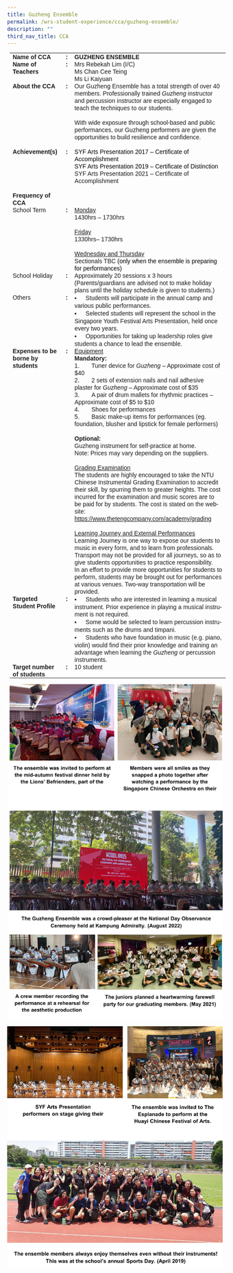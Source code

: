 ```yaml
---
title: Guzheng Ensemble
permalink: /wrs-student-experience/cca/guzheng-ensemble/
description: ""
third_nav_title: CCA
---
```

<table style="margin-left:4.25pt;border-collapse:collapse;mso-table-layout-alt:fixed;
 mso-padding-alt:0in 5.4pt 0in 5.4pt" width="594" cellpadding="0" cellspacing="0" border="0" class="MsoNormalTable"><tbody><tr style="mso-yfti-irow:0;mso-yfti-firstrow:yes"><td style="width:94.5pt;padding:0in 5.4pt 0in 5.4pt" valign="top" width="126"><p style="margin:0in;text-indent:-.1pt;line-height:normal" class="MsoNormal"><b style="mso-bidi-font-weight:normal"><span style="font-family:&quot;Arial&quot;,sans-serif;
  mso-fareast-font-family:Arial" lang="EN-SG">Name of CCA</span></b><span style="font-family:&quot;Arial&quot;,sans-serif;mso-fareast-font-family:Arial" lang="EN-SG"></span></p></td><td style="width:13.5pt;padding:0in 5.4pt 0in 5.4pt" valign="top" width="18"><p style="margin:0in;text-align:center;
  text-indent:-.1pt;line-height:normal" align="center" class="MsoNormal"><b style="mso-bidi-font-weight:normal"><span style="font-family:&quot;Arial&quot;,sans-serif;mso-fareast-font-family:
  Arial" lang="EN-SG">:</span></b><span style="font-family:&quot;Arial&quot;,sans-serif;
  mso-fareast-font-family:Arial" lang="EN-SG"></span></p></td><td style="width:337.5pt;padding:0in 5.4pt 0in 5.4pt" valign="top" width="450"><p style="margin:0in;text-indent:-.1pt;line-height:normal" class="MsoNormal"><b style="mso-bidi-font-weight:normal"><span style="font-family:&quot;Arial&quot;,sans-serif;
  mso-fareast-font-family:Arial" lang="EN-SG">GUZHENG ENSEMBLE</span></b><span style="font-family:&quot;Arial&quot;,sans-serif;mso-fareast-font-family:Arial" lang="EN-SG"></span></p></td></tr><tr style="mso-yfti-irow:1"><td style="width:94.5pt;padding:0in 5.4pt 0in 5.4pt" valign="top" width="126"><p style="margin:0in;text-indent:-.1pt;line-height:normal" class="MsoNormal"><b style="mso-bidi-font-weight:normal"><span style="font-family:&quot;Arial&quot;,sans-serif;
  mso-fareast-font-family:Arial" lang="EN-SG">Name of Teachers</span></b><span style="font-family:&quot;Arial&quot;,sans-serif;mso-fareast-font-family:Arial" lang="EN-SG"></span></p></td><td style="width:13.5pt;padding:0in 5.4pt 0in 5.4pt" valign="top" width="18"><p style="margin:0in;text-align:center;
  text-indent:-.1pt;line-height:normal" align="center" class="MsoNormal"><b style="mso-bidi-font-weight:normal"><span style="font-family:&quot;Arial&quot;,sans-serif;mso-fareast-font-family:
  Arial" lang="EN-SG">:</span></b><span style="font-family:&quot;Arial&quot;,sans-serif;
  mso-fareast-font-family:Arial" lang="EN-SG"></span></p></td><td style="width:337.5pt;padding:0in 5.4pt 0in 5.4pt" valign="top" width="450"><p style="margin:0in;text-indent:-.1pt;line-height:normal" class="MsoNormal"><span style="font-family:&quot;Arial&quot;,sans-serif;mso-fareast-font-family:
  Arial" lang="EN-SG">Mrs Rebekah Lim (I/C)</span></p><p style="margin:0in;text-indent:-.1pt;line-height:normal" class="MsoNormal"><span style="font-family:&quot;Arial&quot;,sans-serif;mso-fareast-font-family:
  Arial" lang="EN-SG">Ms Chan Cee Teing</span></p><p style="margin:0in;text-indent:-.1pt;line-height:normal" class="MsoNormal"><span style="font-family:&quot;Arial&quot;,sans-serif;mso-fareast-font-family:
  Arial" lang="EN-SG">Ms Li Kaiyuan</span></p></td></tr><tr style="mso-yfti-irow:2"><td style="width:94.5pt;padding:0in 5.4pt 0in 5.4pt" valign="top" width="126"><p style="margin:0in;text-indent:-.1pt;line-height:normal" class="MsoNormal"><b style="mso-bidi-font-weight:normal"><span style="font-family:&quot;Arial&quot;,sans-serif;
  mso-fareast-font-family:Arial" lang="EN-SG">About the CCA</span></b><span style="font-family:&quot;Arial&quot;,sans-serif;mso-fareast-font-family:Arial" lang="EN-SG"></span></p></td><td style="width:13.5pt;padding:0in 5.4pt 0in 5.4pt" valign="top" width="18"><p style="margin:0in;text-align:center;
  text-indent:-.1pt;line-height:normal" align="center" class="MsoNormal"><b style="mso-bidi-font-weight:normal"><span style="font-family:&quot;Arial&quot;,sans-serif;mso-fareast-font-family:
  Arial" lang="EN-SG">:</span></b><span style="font-family:&quot;Arial&quot;,sans-serif;
  mso-fareast-font-family:Arial" lang="EN-SG"></span></p></td><td style="width:337.5pt;padding:0in 5.4pt 0in 5.4pt" valign="top" width="450"><p style="margin:0in;text-indent:-.1pt;line-height:normal" class="MsoNormal"><span style="font-family:&quot;Arial&quot;,sans-serif;mso-fareast-font-family:
  Arial" lang="EN-SG">Our Guzheng Ensemble has a total strength of over 40 members. Professionally trained <i style="mso-bidi-font-style:normal">Guzheng</i> instructor and percussion instructor are especially engaged to teach the techniques to our students.</span></p><p style="margin:0in;text-indent:-.1pt;line-height:normal" class="MsoNormal"><span style="font-family:&quot;Arial&quot;,sans-serif;mso-fareast-font-family:
  Arial" lang="EN-SG">&nbsp;</span></p><p style="margin:0in;text-indent:-.1pt;line-height:normal" class="MsoNormal"><span style="font-family:&quot;Arial&quot;,sans-serif;mso-fareast-font-family:
  Arial" lang="EN-SG">With wide exposure through school-based and public performances, our Guzheng performers are given the opportunities to build resilience and confidence.</span></p><p style="margin:0in;text-indent:-.1pt;line-height:normal" class="MsoNormal"><span style="font-family:&quot;Arial&quot;,sans-serif;mso-fareast-font-family:
  Arial" lang="EN-SG">&nbsp;</span></p></td></tr><tr style="mso-yfti-irow:3"><td style="width:94.5pt;padding:0in 5.4pt 0in 5.4pt" valign="top" width="126"><p style="margin:0in;text-indent:-.1pt;line-height:normal" class="MsoNormal"><b style="mso-bidi-font-weight:normal"><span style="font-family:&quot;Arial&quot;,sans-serif;
  mso-fareast-font-family:Arial" lang="EN-SG">Achievement(s)</span></b><span style="font-family:&quot;Arial&quot;,sans-serif;mso-fareast-font-family:Arial" lang="EN-SG"></span></p></td><td style="width:13.5pt;padding:0in 5.4pt 0in 5.4pt" valign="top" width="18"><p style="margin:0in;text-align:center;
  text-indent:-.1pt;line-height:normal" align="center" class="MsoNormal"><b style="mso-bidi-font-weight:normal"><span style="font-family:&quot;Arial&quot;,sans-serif;mso-fareast-font-family:
  Arial" lang="EN-SG">:</span></b><span style="font-family:&quot;Arial&quot;,sans-serif;
  mso-fareast-font-family:Arial" lang="EN-SG"></span></p></td><td style="width:337.5pt;padding:0in 5.4pt 0in 5.4pt" valign="top" width="450"><p style="margin:0in;text-indent:-.1pt;line-height:normal;
  border:none;mso-padding-alt:31.0pt 31.0pt 31.0pt 31.0pt;mso-border-shadow:
  yes" class="MsoNormal"><span style="font-family:&quot;Arial&quot;,sans-serif;mso-fareast-font-family:
  Arial;color:black" lang="EN-SG">SYF Arts Presentation 2017 – Certificate of Accomplishment</span></p><p style="margin:0in;text-indent:-.1pt;line-height:normal;
  border:none;mso-padding-alt:31.0pt 31.0pt 31.0pt 31.0pt;mso-border-shadow:
  yes" class="MsoNormal"><span style="font-family:&quot;Arial&quot;,sans-serif;mso-fareast-font-family:
  Arial;color:black" lang="EN-SG">SYF Arts Presentation 2019 – Certificate of Distinction</span></p><p style="margin:0in;text-indent:-.1pt;line-height:normal;
  border:none;mso-padding-alt:31.0pt 31.0pt 31.0pt 31.0pt;mso-border-shadow:
  yes" class="MsoNormal"><span style="font-family:&quot;Arial&quot;,sans-serif;mso-fareast-font-family:
  Arial" lang="EN-SG">SYF Arts Presentation 2021 – Certificate of Accomplishment</span></p><p style="margin:0in;text-indent:-.1pt;line-height:normal;
  border:none;mso-padding-alt:31.0pt 31.0pt 31.0pt 31.0pt;mso-border-shadow:
  yes" class="MsoNormal"><span style="font-family:&quot;Arial&quot;,sans-serif;mso-fareast-font-family:
  Arial;color:black" lang="EN-SG">&nbsp;</span></p></td></tr><tr style="mso-yfti-irow:4"><td style="width:94.5pt;padding:0in 5.4pt 0in 5.4pt" valign="top" width="126"><p style="margin:0in;text-indent:-.1pt;line-height:normal" class="MsoNormal"><b style="mso-bidi-font-weight:normal"><span style="font-family:&quot;Arial&quot;,sans-serif;
  mso-fareast-font-family:Arial" lang="EN-SG">Frequency of CCA</span></b><span style="font-family:&quot;Arial&quot;,sans-serif;mso-fareast-font-family:Arial" lang="EN-SG"></span></p></td><td style="width:13.5pt;padding:0in 5.4pt 0in 5.4pt" valign="top" width="18"><p style="margin:0in;text-align:center;
  text-indent:-.1pt;line-height:normal" align="center" class="MsoNormal"><span style="font-family:
  &quot;Arial&quot;,sans-serif;mso-fareast-font-family:Arial" lang="EN-SG">&nbsp;</span></p></td><td style="width:337.5pt;padding:0in 5.4pt 0in 5.4pt" valign="top" width="450"><p style="margin:0in;text-indent:-.1pt;line-height:normal" class="MsoNormal"><span style="font-family:&quot;Arial&quot;,sans-serif;mso-fareast-font-family:
  Arial" lang="EN-SG">&nbsp;</span></p></td></tr><tr style="mso-yfti-irow:5"><td style="width:94.5pt;padding:0in 5.4pt 0in 5.4pt" valign="top" width="126"><p style="margin:0in;text-indent:-.1pt;line-height:normal" class="MsoNormal"><span style="font-family:&quot;Arial&quot;,sans-serif;mso-fareast-font-family:
  Arial" lang="EN-SG">School Term</span></p></td><td style="width:13.5pt;padding:0in 5.4pt 0in 5.4pt" valign="top" width="18"><p style="margin:0in;text-align:center;
  text-indent:-.1pt;line-height:normal" align="center" class="MsoNormal"><b style="mso-bidi-font-weight:normal"><span style="font-family:&quot;Arial&quot;,sans-serif;mso-fareast-font-family:
  Arial" lang="EN-SG">:</span></b><span style="font-family:&quot;Arial&quot;,sans-serif;
  mso-fareast-font-family:Arial" lang="EN-SG"></span></p></td><td style="width:337.5pt;padding:0in 5.4pt 0in 5.4pt" valign="top" width="450"><p style="margin:0in;text-indent:-.1pt;line-height:normal" class="MsoNormal"><u><span style="font-family:&quot;Arial&quot;,sans-serif;mso-fareast-font-family:
  Arial" lang="EN-SG">Monday</span></u></p><p style="margin:0in;text-indent:-.1pt;line-height:normal" class="MsoNormal"><span style="font-family:&quot;Arial&quot;,sans-serif;mso-fareast-font-family:
  Arial" lang="EN-SG">1430hrs – 1730hrs</span></p><p style="margin:0in;text-indent:-.1pt;line-height:normal" class="MsoNormal"><span style="font-family:&quot;Arial&quot;,sans-serif;mso-fareast-font-family:
  Arial" lang="EN-SG">&nbsp;</span></p><p style="margin:0in;text-indent:-.1pt;line-height:normal" class="MsoNormal"><u><span style="font-family:&quot;Arial&quot;,sans-serif;mso-fareast-font-family:
  Arial" lang="EN-SG">Friday</span></u></p><p style="margin:0in;text-indent:-.1pt;line-height:normal" class="MsoNormal"><span style="font-family:&quot;Arial&quot;,sans-serif;mso-fareast-font-family:
  Arial" lang="EN-SG">1330hrs– 1730hrs</span></p><p style="margin:0in;text-indent:-.1pt;line-height:normal" class="MsoNormal"><span style="font-family:&quot;Arial&quot;,sans-serif;mso-fareast-font-family:
  Arial" lang="EN-SG">&nbsp;</span></p><p style="margin:0in;text-indent:-.1pt;line-height:normal" class="MsoNormal"><u><span style="font-family:&quot;Arial&quot;,sans-serif;mso-fareast-font-family:
  Arial" lang="EN-SG">Wednesday and Thursday</span></u></p><p style="margin:0in;text-indent:-.1pt;line-height:normal" class="MsoNormal"><span style="font-family:&quot;Arial&quot;,sans-serif;mso-fareast-font-family:
  Arial" lang="EN-SG">Sectionals TBC <span style="color:black">(only when the ensemble is preparing for performances)</span></span></p></td></tr><tr style="mso-yfti-irow:6"><td style="width:94.5pt;padding:0in 5.4pt 0in 5.4pt" valign="top" width="126"><p style="margin:0in;text-indent:-.1pt;line-height:normal" class="MsoNormal"><span style="font-family:&quot;Arial&quot;,sans-serif;mso-fareast-font-family:
  Arial" lang="EN-SG">School Holiday</span></p></td><td style="width:13.5pt;padding:0in 5.4pt 0in 5.4pt" valign="top" width="18"><p style="margin:0in;text-align:center;
  text-indent:-.1pt;line-height:normal" align="center" class="MsoNormal"><b style="mso-bidi-font-weight:normal"><span style="font-family:&quot;Arial&quot;,sans-serif;mso-fareast-font-family:
  Arial" lang="EN-SG">:</span></b><span style="font-family:&quot;Arial&quot;,sans-serif;
  mso-fareast-font-family:Arial" lang="EN-SG"></span></p></td><td style="width:337.5pt;padding:0in 5.4pt 0in 5.4pt" valign="top" width="450"><p style="margin:0in;text-indent:-.1pt;line-height:normal" class="MsoNormal"><span style="font-family:&quot;Arial&quot;,sans-serif;mso-fareast-font-family:
  Arial" lang="EN-SG">Approximately 20 sessions x 3 hours</span></p><p style="margin:0in;text-indent:-.1pt;line-height:normal" class="MsoNormal"><span style="font-family:&quot;Arial&quot;,sans-serif;mso-fareast-font-family:
  Arial" lang="EN-SG">(Parents/guardians are advised not to make holiday plans until the holiday schedule is given to students.)<span style="color:red"></span></span></p></td></tr><tr style="mso-yfti-irow:7"><td style="width:94.5pt;padding:0in 5.4pt 0in 5.4pt" valign="top" width="126"><p style="margin:0in;text-indent:-.1pt;line-height:normal" class="MsoNormal"><span style="font-family:&quot;Arial&quot;,sans-serif;mso-fareast-font-family:
  Arial" lang="EN-SG">Others</span></p></td><td style="width:13.5pt;padding:0in 5.4pt 0in 5.4pt" valign="top" width="18"><p style="margin:0in;text-align:center;
  text-indent:-.1pt;line-height:normal" align="center" class="MsoNormal"><b style="mso-bidi-font-weight:normal"><span style="font-family:&quot;Arial&quot;,sans-serif;mso-fareast-font-family:
  Arial" lang="EN-SG">:</span></b><span style="font-family:&quot;Arial&quot;,sans-serif;
  mso-fareast-font-family:Arial" lang="EN-SG"></span></p></td><td style="width:337.5pt;padding:0in 5.4pt 0in 5.4pt" valign="top" width="450"><p style="margin:0in;text-indent:-.1pt;line-height:normal;
  mso-list:l1 level1 lfo2" class="MsoNormal"><span style="font-family:&quot;Noto Sans&quot;,sans-serif;mso-fareast-font-family:&quot;Noto Sans&quot;" lang="EN-SG"><span style="mso-list:Ignore">▪<span style="font:7.0pt &quot;Times New Roman&quot;">&nbsp;&nbsp;&nbsp;&nbsp;&nbsp;&nbsp;&nbsp;&nbsp; </span></span></span><span style="font-family:&quot;Arial&quot;,sans-serif;
  mso-fareast-font-family:Arial" lang="EN-SG">Students will participate in the annual camp and various public performances.</span></p><p style="margin:0in;text-indent:-.1pt;line-height:normal;
  mso-list:l1 level1 lfo2" class="MsoNormal"><span style="font-family:&quot;Noto Sans&quot;,sans-serif;mso-fareast-font-family:&quot;Noto Sans&quot;" lang="EN-SG"><span style="mso-list:Ignore">▪<span style="font:7.0pt &quot;Times New Roman&quot;">&nbsp;&nbsp;&nbsp;&nbsp;&nbsp;&nbsp;&nbsp;&nbsp; </span></span></span><span style="font-family:&quot;Arial&quot;,sans-serif;
  mso-fareast-font-family:Arial" lang="EN-SG">Selected students will represent the school in the Singapore Youth Festival Arts Presentation, held once every two years.</span></p><p style="margin:0in;text-indent:-.1pt;line-height:normal;
  mso-list:l1 level1 lfo2" class="MsoNormal"><span style="font-family:&quot;Noto Sans&quot;,sans-serif;mso-fareast-font-family:&quot;Noto Sans&quot;" lang="EN-SG"><span style="mso-list:Ignore">▪<span style="font:7.0pt &quot;Times New Roman&quot;">&nbsp;&nbsp;&nbsp;&nbsp;&nbsp;&nbsp;&nbsp;&nbsp; </span></span></span><span style="font-family:&quot;Arial&quot;,sans-serif;
  mso-fareast-font-family:Arial" lang="EN-SG">Opportunities for taking up leadership roles give students a chance to lead the ensemble.</span></p></td></tr><tr style="mso-yfti-irow:8"><td style="width:94.5pt;padding:0in 5.4pt 0in 5.4pt" valign="top" width="126"><p style="margin:0in;text-indent:-.1pt;line-height:normal" class="MsoNormal"><b style="mso-bidi-font-weight:normal"><span style="font-family:&quot;Arial&quot;,sans-serif;
  mso-fareast-font-family:Arial" lang="EN-SG">Expenses to be borne by students</span></b><span style="font-family:&quot;Arial&quot;,sans-serif;mso-fareast-font-family:
  Arial" lang="EN-SG"></span></p></td><td style="width:13.5pt;padding:0in 5.4pt 0in 5.4pt" valign="top" width="18"><p style="margin:0in;text-align:center;
  text-indent:-.1pt;line-height:normal" align="center" class="MsoNormal"><b style="mso-bidi-font-weight:normal"><span style="font-family:&quot;Arial&quot;,sans-serif;mso-fareast-font-family:
  Arial" lang="EN-SG">:</span></b><span style="font-family:&quot;Arial&quot;,sans-serif;
  mso-fareast-font-family:Arial" lang="EN-SG"></span></p><p style="margin:0in;text-align:center;
  text-indent:-.1pt;line-height:normal" align="center" class="MsoNormal"><span style="font-family:
  &quot;Arial&quot;,sans-serif;mso-fareast-font-family:Arial" lang="EN-SG">&nbsp;</span></p></td><td style="width:337.5pt;padding:0in 5.4pt 0in 5.4pt" valign="top" width="450"><p style="margin:0in;text-indent:-.1pt;line-height:normal" class="MsoNormal"><u><span style="font-family:&quot;Arial&quot;,sans-serif;mso-fareast-font-family:
  Arial" lang="EN-SG">Equipment</span></u></p><p style="margin:0in;text-indent:-.1pt;line-height:normal" class="MsoNormal"><b style="mso-bidi-font-weight:normal"><span style="font-family:&quot;Arial&quot;,sans-serif;
  mso-fareast-font-family:Arial" lang="EN-SG">Mandatory:</span></b><span style="font-family:&quot;Arial&quot;,sans-serif;mso-fareast-font-family:Arial" lang="EN-SG"></span></p><p style="margin:0in;text-indent:-.1pt;line-height:normal;
  mso-list:l0 level1 lfo1" class="MsoNormal"><span style="font-family:&quot;Arial&quot;,sans-serif;mso-fareast-font-family:Arial" lang="EN-SG"><span style="mso-list:Ignore">1.<span style="font:7.0pt &quot;Times New Roman&quot;">&nbsp;&nbsp;&nbsp;&nbsp;&nbsp;&nbsp;&nbsp;&nbsp;&nbsp;&nbsp;&nbsp; </span></span></span><span style="font-family:&quot;Arial&quot;,sans-serif;
  mso-fareast-font-family:Arial" lang="EN-SG">Tuner device for <i style="mso-bidi-font-style:
  normal">Guzheng </i>– Approximate cost of $40</span></p><p style="margin:0in;text-indent:-.1pt;line-height:normal;
  mso-list:l0 level1 lfo1" class="MsoNormal"><span style="font-family:&quot;Arial&quot;,sans-serif;mso-fareast-font-family:Arial" lang="EN-SG"><span style="mso-list:Ignore">2.<span style="font:7.0pt &quot;Times New Roman&quot;">&nbsp;&nbsp;&nbsp;&nbsp;&nbsp;&nbsp;&nbsp;&nbsp;&nbsp;&nbsp;&nbsp; </span></span></span><span style="font-family:&quot;Arial&quot;,sans-serif;
  mso-fareast-font-family:Arial" lang="EN-SG">2 sets of extension nails and nail adhesive plaster for <i style="mso-bidi-font-style:normal">Guzheng</i> – Approximate cost of $35</span></p><p style="margin:0in;text-indent:-.1pt;line-height:normal;
  mso-list:l0 level1 lfo1" class="MsoNormal"><span style="font-family:&quot;Arial&quot;,sans-serif;mso-fareast-font-family:Arial" lang="EN-SG"><span style="mso-list:Ignore">3.<span style="font:7.0pt &quot;Times New Roman&quot;">&nbsp;&nbsp;&nbsp;&nbsp;&nbsp;&nbsp;&nbsp;&nbsp;&nbsp;&nbsp;&nbsp; </span></span></span><span style="font-family:&quot;Arial&quot;,sans-serif;
  mso-fareast-font-family:Arial" lang="EN-SG">A pair of drum mallets for rhythmic practices – Approximate cost of $5 to $10</span></p><p style="margin:0in;text-indent:-.1pt;line-height:normal;
  mso-list:l0 level1 lfo1" class="MsoNormal"><span style="font-family:&quot;Arial&quot;,sans-serif;mso-fareast-font-family:Arial" lang="EN-SG"><span style="mso-list:Ignore">4.<span style="font:7.0pt &quot;Times New Roman&quot;">&nbsp;&nbsp;&nbsp;&nbsp;&nbsp;&nbsp;&nbsp;&nbsp;&nbsp;&nbsp;&nbsp; </span></span></span><span style="font-family:&quot;Arial&quot;,sans-serif;
  mso-fareast-font-family:Arial" lang="EN-SG">Shoes for performances</span></p><p style="margin:0in;text-indent:-.1pt;line-height:normal;
  mso-list:l0 level1 lfo1" class="MsoNormal"><span style="font-family:&quot;Arial&quot;,sans-serif;mso-fareast-font-family:Arial" lang="EN-SG"><span style="mso-list:Ignore">5.<span style="font:7.0pt &quot;Times New Roman&quot;">&nbsp;&nbsp;&nbsp;&nbsp;&nbsp;&nbsp;&nbsp;&nbsp;&nbsp;&nbsp;&nbsp; </span></span></span><span style="font-family:&quot;Arial&quot;,sans-serif;
  mso-fareast-font-family:Arial" lang="EN-SG">Basic make-up items for performances (eg. foundation, blusher and lipstick for female performers)</span></p><p style="margin:0in;text-indent:-.1pt;line-height:normal" class="MsoNormal"><span style="font-family:&quot;Arial&quot;,sans-serif;mso-fareast-font-family:
  Arial" lang="EN-SG">&nbsp;</span></p><p style="margin:0in;text-indent:-.1pt;line-height:normal" class="MsoNormal"><b style="mso-bidi-font-weight:normal"><span style="font-family:&quot;Arial&quot;,sans-serif;
  mso-fareast-font-family:Arial" lang="EN-SG">Optional:</span></b><span style="font-family:&quot;Arial&quot;,sans-serif;mso-fareast-font-family:Arial" lang="EN-SG"></span></p><p style="margin:0in;text-indent:-.1pt;line-height:normal" class="MsoNormal"><span style="font-family:&quot;Arial&quot;,sans-serif;mso-fareast-font-family:
  Arial" lang="EN-SG">Guzheng instrument for self-practice at home.</span></p><p style="margin:0in;text-indent:-.1pt;line-height:normal" class="MsoNormal"><span style="font-family:&quot;Arial&quot;,sans-serif;mso-fareast-font-family:
  Arial" lang="EN-SG">Note: Prices may vary depending on the suppliers.</span></p><p style="margin:0in;text-indent:-.1pt;line-height:normal" class="MsoNormal"><span style="font-family:&quot;Arial&quot;,sans-serif;mso-fareast-font-family:
  Arial" lang="EN-SG">&nbsp;</span></p><p style="margin:0in;text-indent:-.1pt;line-height:normal" class="MsoNormal"><u><span style="font-family:&quot;Arial&quot;,sans-serif;mso-fareast-font-family:
  Arial" lang="EN-SG">Grading Examination</span></u></p><p style="margin:0in;text-indent:-.1pt;line-height:normal" class="MsoNormal"><span style="font-family:&quot;Arial&quot;,sans-serif;mso-fareast-font-family:
  Arial" lang="EN-SG">The students are highly encouraged to take the NTU Chinese Instrumental Grading Examination to accredit their skill, by spurring them to greater heights. The cost incurred for the examination and music scores are to be paid for by students. The cost is stated on the website: <u>https://www.thetengcompany.com/academy/grading<span style="color:red"></span></u></span></p><p style="margin:0in;text-indent:-.1pt;line-height:normal" class="MsoNormal"><span style="font-family:&quot;Arial&quot;,sans-serif;mso-fareast-font-family:
  Arial" lang="EN-SG">&nbsp;</span></p><p style="margin:0in;text-indent:-.1pt;line-height:normal" class="MsoNormal"><u><span style="font-family:&quot;Arial&quot;,sans-serif;mso-fareast-font-family:
  Arial" lang="EN-SG">Learning Journey and External Performances</span></u></p><p style="margin:0in;text-indent:-.1pt;line-height:normal" class="MsoNormal"><span style="font-family:&quot;Arial&quot;,sans-serif;mso-fareast-font-family:
  Arial" lang="EN-SG">Learning Journey is one way to expose our students to music in every form, and to learn from professionals. Transport may not be provided for all journeys, so as to give students opportunities to practice responsibility.</span></p><p style="margin:0in;text-indent:-.1pt;line-height:normal" class="MsoNormal"><span style="font-family:&quot;Arial&quot;,sans-serif;mso-fareast-font-family:
  Arial" lang="EN-SG">In an effort to provide more opportunities for students to perform, students may be brought out for performances at various venues. Two-way transportation will be provided.<span style="color:red"></span></span></p></td></tr><tr style="mso-yfti-irow:9"><td style="width:94.5pt;padding:0in 5.4pt 0in 5.4pt" valign="top" width="126"><p style="margin:0in;text-indent:-.1pt;line-height:normal" class="MsoNormal"><b style="mso-bidi-font-weight:normal"><span style="font-family:&quot;Arial&quot;,sans-serif;
  mso-fareast-font-family:Arial" lang="EN-SG">Targeted Student Profile</span></b><span style="font-family:&quot;Arial&quot;,sans-serif;mso-fareast-font-family:
  Arial" lang="EN-SG"></span></p><p style="margin:0in;text-indent:-.1pt;line-height:normal" class="MsoNormal"><span style="font-family:&quot;Arial&quot;,sans-serif;mso-fareast-font-family:
  Arial" lang="EN-SG">&nbsp;</span></p></td><td style="width:13.5pt;padding:0in 5.4pt 0in 5.4pt" valign="top" width="18"><p style="margin:0in;text-align:center;
  text-indent:-.1pt;line-height:normal" align="center" class="MsoNormal"><b style="mso-bidi-font-weight:normal"><span style="font-family:&quot;Arial&quot;,sans-serif;mso-fareast-font-family:
  Arial" lang="EN-SG">:</span></b><span style="font-family:&quot;Arial&quot;,sans-serif;
  mso-fareast-font-family:Arial" lang="EN-SG"></span></p><p style="margin:0in;text-align:center;
  text-indent:-.1pt;line-height:normal" align="center" class="MsoNormal"><span style="font-family:
  &quot;Arial&quot;,sans-serif;mso-fareast-font-family:Arial" lang="EN-SG">&nbsp;</span></p></td><td style="width:337.5pt;padding:0in 5.4pt 0in 5.4pt" valign="top" width="450"><p style="margin:0in;text-indent:-.1pt;line-height:normal;
  mso-list:l2 level1 lfo3" class="MsoNormal"><span style="font-family:&quot;Noto Sans&quot;,sans-serif;mso-fareast-font-family:&quot;Noto Sans&quot;" lang="EN-SG"><span style="mso-list:Ignore">▪<span style="font:7.0pt &quot;Times New Roman&quot;">&nbsp;&nbsp;&nbsp;&nbsp;&nbsp;&nbsp;&nbsp;&nbsp; </span></span></span><span style="font-family:&quot;Arial&quot;,sans-serif;
  mso-fareast-font-family:Arial" lang="EN-SG">Students who are interested in learning a musical instrument. Prior experience in playing a musical instrument is not required.</span></p><p style="margin:0in;text-indent:-.1pt;line-height:normal;
  mso-list:l2 level1 lfo3" class="MsoNormal"><span style="font-family:&quot;Noto Sans&quot;,sans-serif;mso-fareast-font-family:&quot;Noto Sans&quot;" lang="EN-SG"><span style="mso-list:Ignore">▪<span style="font:7.0pt &quot;Times New Roman&quot;">&nbsp;&nbsp;&nbsp;&nbsp;&nbsp;&nbsp;&nbsp;&nbsp; </span></span></span><span style="font-family:&quot;Arial&quot;,sans-serif;
  mso-fareast-font-family:Arial" lang="EN-SG">Some would be selected to learn percussion instruments such as the drums and timpani.</span></p><p style="margin:0in;text-indent:-.1pt;line-height:normal;
  mso-list:l2 level1 lfo3" class="MsoNormal"><span style="font-family:&quot;Noto Sans&quot;,sans-serif;mso-fareast-font-family:&quot;Noto Sans&quot;" lang="EN-SG"><span style="mso-list:Ignore">▪<span style="font:7.0pt &quot;Times New Roman&quot;">&nbsp;&nbsp;&nbsp;&nbsp;&nbsp;&nbsp;&nbsp;&nbsp; </span></span></span><span style="font-family:&quot;Arial&quot;,sans-serif;
  mso-fareast-font-family:Arial" lang="EN-SG">Students who have foundation in music (e.g. piano, violin) would find their prior knowledge and training an advantage when learning the <i style="mso-bidi-font-style:normal">Guzheng</i> or percussion instruments.</span></p></td></tr><tr style="mso-yfti-irow:10;mso-yfti-lastrow:yes"><td style="width:94.5pt;padding:0in 5.4pt 0in 5.4pt" valign="top" width="126"><p style="margin:0in;text-indent:-.1pt;line-height:normal" class="MsoNormal"><b style="mso-bidi-font-weight:normal"><span style="font-family:&quot;Arial&quot;,sans-serif;
  mso-fareast-font-family:Arial" lang="EN-SG">Target number of students</span></b><span style="font-family:&quot;Arial&quot;,sans-serif;mso-fareast-font-family:
  Arial" lang="EN-SG"></span></p></td><td style="width:13.5pt;padding:0in 5.4pt 0in 5.4pt" valign="top" width="18"><p style="margin:0in;text-align:center;
  text-indent:-.1pt;line-height:normal" align="center" class="MsoNormal"><b style="mso-bidi-font-weight:normal"><span style="font-family:&quot;Arial&quot;,sans-serif;mso-fareast-font-family:
  Arial" lang="EN-SG">:</span></b><span style="font-family:&quot;Arial&quot;,sans-serif;
  mso-fareast-font-family:Arial" lang="EN-SG"></span></p></td><td style="width:337.5pt;padding:0in 5.4pt 0in 5.4pt" valign="top" width="450"><p style="margin:0in;text-align:justify;text-indent:-.1pt;
  line-height:normal" class="MsoNormal"><span style="font-family:&quot;Arial&quot;,sans-serif;
  mso-fareast-font-family:Arial" lang="EN-SG">10 student</span></p></td></tr></tbody></table>
	
![](/images/GZ%201.jpg)

![](/images/GZ%202.jpg)